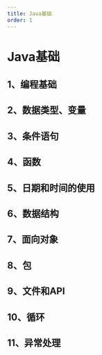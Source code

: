 ```yaml
---
title: Java基础
order: 1
---
```


# Java基础

## 1、编程基础

## 2、数据类型、变量

## 3、条件语句

## 4、函数

## 5、日期和时间的使用

## 6、数据结构

## 7、面向对象

## 8、包

## 9、文件和API

## 10、循环

## 11、异常处理
